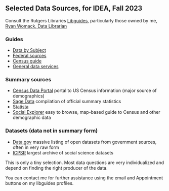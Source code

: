 ## Selected Data Sources, for IDEA, Fall 2023

Consult the Rutgers Libraries [Libguides](https://libguides.rutgers.edu/), particularly those owned by me, [Ryan Womack, Data Librarian](https://libguides.rutgers.edu/?b=o#collapse60833)

### Guides

- [Data by Subject](https://libguides.rutgers.edu/databysubject)
- [Federal sources](https://libguides.rutgers.edu/federal)
- [Census guide](https://libguides.rutgers.edu/uscensus)
- [General data services](https://libguides.rutgers.edu/data)

### Summary sources

- [Census Data Portal](https://data.census.gov) portal to US Census information (major source of demographics)
- [Sage Data](https://www.libraries.rutgers.edu/databases/data-planet) compilation of official summary statistics
- [Statista](https://www.libraries.rutgers.edu/databases/statista)
- [Social Explorer]() easy to browse, map-based guide to Census and other demographic data

### Datasets (data not in summary form)

- [Data.gov](https://data.gov) massive listing of open datasets from government sources, often in very raw form
- [ICPSR](https://icpsr.umich.edu) largest archive of social science datasets

This is only a tiny selection.  Most data questions are very individualized and depend on finding the right producer of the data.

You can contact me for further assistance using the email and Appointment buttons on my libguides profiles.

